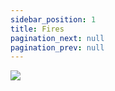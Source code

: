```yaml
---
sidebar_position: 1
title: Fires
pagination_next: null
pagination_prev: null
---
```


![](/img/fires.png)